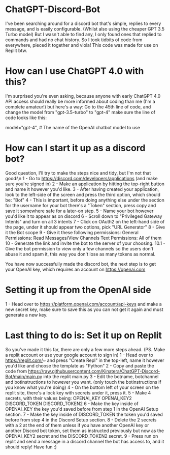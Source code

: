# ChatGPT-Discord-Bot
I've been searching around for a discord bot that's simple, replies to every message, and is easily configurable. (Whilst also using the cheaper GPT 3.5 Turbo model) But I wasn't able to find any, I only found ones that replied to commands and had no chat history. So I took tidbits of code from everywhere, pieced it together and viola! This code was made for use on Replit btw.

# How can I use ChatGPT 4.0 with this?
I'm surprised you're even asking, because anyone with early ChatGPT 4.0 API access should really be more informed about coding than me (I'm a complete amateur!) but here's a way:
Go to the 45th line of code, and change the model from "gpt-3.5-turbo" to "gpt-4" make sure the line of code looks like this:

model="gpt-4",  # The name of the OpenAI chatbot model to use

# How can I start it up as a discord bot?
Good question, I'll try to make the steps nice and tidy, but I'm not that good:\n
1 - Go to https://discord.com/developers/applications (and make sure you're signed in)
2 - Make an application by hitting the top-right button and name it however you'd like.
3 - After having created your application, look to the left-side of the screen and press the third option, which should be: "Bot"
4 - This is important, before doing anything else under the section for the username for your bot there's a "Token" section, press copy and save it somewhere safe for a later-on step.
5 - Name your bot however you'd like it to appear as on discord
6 - Scroll down to "Privileged Gateway Intents" and turn on all 3 intents
7 - Click on OAuth2 on the left-hand side of the page, under it should appear two options, pick "URL Generator"
8 - Give it the Bot scope
9 - Give it these following permissions:
General Permissions: Read Messages/View Channels
Text Permissions: All of them
10 - Generate the link and invite the bot to the server of your choosing.
10.1 - Give the bot permission to view only a few channels so the users don't abuse it and spam it, this way you don't lose as many tokens as normal.

You have now successfully made the discord bot, the next step is to get your OpenAI key, which requires an account on https://openai.com

# Setting it up from the OpenAI side
1 - Head over to https://platform.openai.com/account/api-keys and make a new secret key, make sure to save this as you can not get it again and must generate a new key.

# Last thing to do is: Set it up on Replit
So you've made it this far, there are only a few more steps ahead. (PS. Make a replit account or use your google account to sign in)
1 - Head over to https://replit.com/~ and press "Create Repl" in the top-left, name it however you'd like and choose the template as "Python"
2 - Copy and paste the code from https://raw.githubusercontent.com/Kinatera/ChatGPT-Discord-Bot/main/main.py into the replit main.py
3 - Edit the botname, botchannel and botinstructions to however you want. (only touch the botinstructions if you know what you're doing)
4 - On the bottom left of your screen on the replit site, there's a lock key with secrets under it, press it.
5 - Make 4 secrets, with their values being:
OPENAI_KEY
OPENAI_KEY2
DISCORD_TOKEN
DISCORD_TOKEN2
6 - Make the key inside of OPENAI_KEY the key you'd saved before from step 1 in the OpenAI Setup section.
7 - Make the key inside of DISCORD_TOKEN the token you'd saved before from step 4 in the Discord Setup section.
8 - Delete the 2 secrets with a 2 at the end of them unless if you have another OpenAI key or another Discord bot token, set them as instructed previously but now as the OPENAI_KEY2 secret and the DISCORD_TOKEN2 secret.
9 - Press run on replit and send a message in a discord channel the bot has access to, and it should reply! Have fun :)

